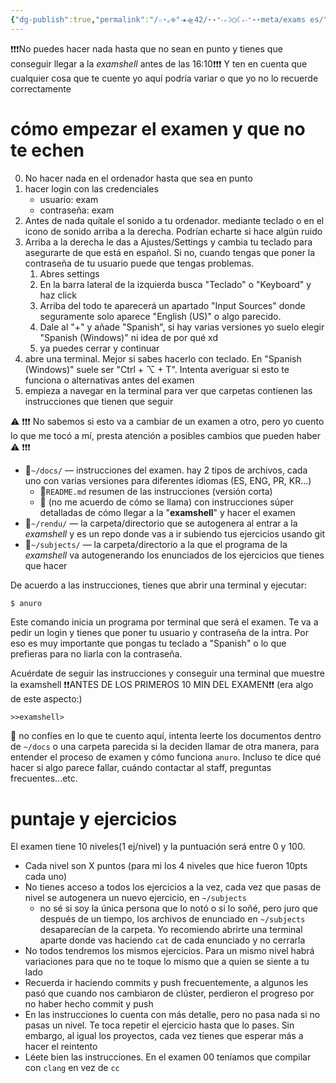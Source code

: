 ```yaml
---
{"dg-publish":true,"permalink":"/☆⋆｡𖦹°‧★🛸42/⋆˖⁺‧₊☽◯☾₊‧⁺˖⋆meta/exams es/","tags":["42madrid"]}
---
```


❗❗❗No puedes hacer nada hasta que no sean en punto y tienes que conseguir llegar a la *examshell* antes de las 16:10❗❗❗
Y ten en cuenta que cualquier cosa que te cuente yo aquí podría variar o que yo no lo recuerde correctamente


# cómo empezar el examen y que no te echen
0. No hacer nada en el ordenador hasta que sea en punto
1. hacer login con las credenciales
	- usuario: exam
	- contraseña: exam
2. Antes de nada quítale el sonido a tu ordenador. mediante teclado o en el icono de sonido arriba a la derecha. Podrían echarte si hace algún ruido
3. Arriba a la derecha le das a Ajustes/Settings y cambia tu teclado para asegurarte de que está en español. Si no, cuando tengas que poner la contraseña de tu usuario puede que tengas problemas.
	1. Abres settings
	2. En la barra lateral de la izquierda busca "Teclado" o "Keyboard" y haz click
	3. Arriba del todo te aparecerá un apartado "Input Sources" donde seguramente solo aparece "English (US)" o algo parecido.
	4. Dale al "+" y añade "Spanish", si hay varias versiones yo suelo elegir "Spanish (Windows)" ni idea de por qué xd
	5. ya puedes cerrar y continuar
4. abre una terminal. Mejor si sabes hacerlo con teclado. En "Spanish (Windows)" suele ser "Ctrl + ⌥ + T". Intenta averiguar si esto te funciona o alternativas antes del examen
5. empieza a navegar en la terminal para ver que carpetas contienen las instrucciones que tienen que seguir

⚠ ❗❗❗ No sabemos si esto va a cambiar de un examen a otro, pero yo cuento lo que me tocó a mí, presta atención a posibles cambios que pueden haber ⚠ ❗❗❗

- 📁`~/docs/` — instrucciones del examen. hay 2 tipos de archivos, cada uno con varias versiones para diferentes idiomas (ES, ENG, PR, KR...)
	- 📄`README.md` resumen de las instrucciones (versión corta)
	- 📄 (no me acuerdo de cómo se llama) con instrucciones súper detalladas de cómo llegar a la "**examshell**" y hacer el examen
- 📁`~/rendu/` — la carpeta/directorio que se autogenera al entrar a la *examshell* y es un repo donde vas a ir subiendo tus ejercicios usando git
- 📁`~/subjects/` — la carpeta/directorio a la que el programa de la *examshell* va autogenerando los enunciados de los ejercicios que tienes que hacer

De acuerdo a las instrucciones, tienes que abrir una terminal y ejecutar:
```bash
$ anuro
```
Este comando inicia un programa por terminal que será el examen.
Te va a pedir un login y tienes que poner tu usuario y contraseña de la intra. Por eso es muy importante que pongas tu teclado a "Spanish" o lo que prefieras para no liarla con la contraseña.

Acuérdate de seguir las instrucciones y conseguir una terminal que muestre la examshell ❗❗ANTES DE LOS PRIMEROS 10 MIN DEL EXAMEN❗❗ (era algo de este aspecto:)

```
>>examshell>
```
 
👀 no confíes en lo que te cuento aquí, intenta leerte los documentos dentro de  `~/docs` o una carpeta parecida si la deciden llamar de otra manera, para entender el proceso de examen y cómo funciona  `anuro`.
Incluso te dice qué hacer si algo parece fallar, cuándo contactar al staff, preguntas frecuentes...etc.

# puntaje y ejercicios

El examen tiene 10 niveles(1 ej/nivel) y la puntuación será entre 0 y 100.
- Cada nivel son X puntos (para mi los 4 niveles que hice fueron 10pts cada uno) 
- No tienes acceso a todos los ejercicios a la vez, cada vez que pasas de nivel se autogenera un nuevo ejercicio, en `~/subjects`
	- no sé si soy la única persona que lo notó o si lo soñé, pero juro que después de un tiempo, los archivos de enunciado en `~/subjects` desaparecían de la carpeta. Yo recomiendo abrirte una terminal aparte donde vas haciendo `cat` de cada enunciado y no cerrarla
- No todos tendremos los mismos ejercicios. Para un mismo nivel habrá variaciones para que no te toque lo mismo que a quien se siente a tu lado
- Recuerda ir haciendo commits y push frecuentemente, a algunos les pasó que cuando nos cambiaron de clúster, perdieron el progreso por no haber hecho commit y push
- En las instrucciones lo cuenta con más detalle, pero no pasa nada si no pasas un nivel. Te toca repetir el ejercicio hasta que lo pases. Sin embargo, al igual los proyectos, cada vez tienes que esperar más a hacer el reintento
- Léete bien las instrucciones. En el examen 00 teníamos que compilar con `clang` en vez de `cc`



